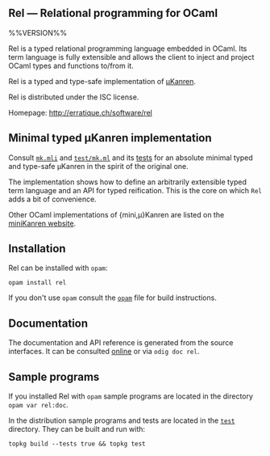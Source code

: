 Rel — Relational programming for OCaml
-------------------------------------------------------------------------------
%%VERSION%%

Rel is a typed relational programming language embedded in OCaml. Its
term language is fully extensible and allows the client to inject and
project OCaml types and functions to/from it.

Rel is a typed and type-safe implementation of [μKanren][microKanren].

[microKanren]: http://webyrd.net/scheme-2013/papers/HemannMuKanren2013.pdf

Rel is distributed under the ISC license.

Homepage: http://erratique.ch/software/rel

## Minimal typed μKanren implementation

Consult [`mk.mli`](test/mk.mli) and [`test/mk.ml`](test/mk.ml) and its
[tests](test/mk_test.ml) for an absolute minimal typed and type-safe
μKanren in the spirit of the original one.

The implementation shows how to define an arbitrarily extensible typed
term language and an API for typed reification. This is the core on
which `Rel` adds a bit of convenience.

Other OCaml implementations of {mini,μ}Kanren are listed on the 
[miniKanren website](http://minikanren.org/).

## Installation

Rel can be installed with `opam`:

    opam install rel

If you don't use `opam` consult the [`opam`](opam) file for build
instructions.

## Documentation

The documentation and API reference is generated from the source
interfaces. It can be consulted [online][doc] or via `odig doc
rel`.

[doc]: http://erratique.ch/software/rel/doc

## Sample programs

If you installed Rel with `opam` sample programs are located in
the directory `opam var rel:doc`.

In the distribution sample programs and tests are located in the
[`test`](test) directory. They can be built and run
with:

    topkg build --tests true && topkg test 
